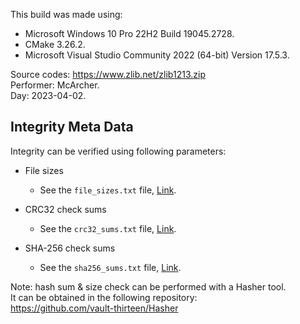This build was made using:

* Microsoft Windows 10 Pro 22H2 Build 19045.2728.
* CMake 3.26.2.
* Microsoft Visual Studio Community 2022 (64-bit) Version 17.5.3.

Source codes: https://www.zlib.net/zlib1213.zip  
Performer: McArcher.  
Day: 2023-04-02.  

## Integrity Meta Data

Integrity can be verified using following parameters:
* File sizes
  * See the `file_sizes.txt` file, [Link](./file_sizes.txt).


* CRC32 check sums
  * See the `crc32_sums.txt` file, [Link](./crc32_sums.txt).


* SHA-256 check sums
  * See the `sha256_sums.txt` file, [Link](./sha256_sums.txt).

Note: hash sum & size check can be performed with a Hasher tool.  
It can be obtained in the following repository:  
https://github.com/vault-thirteen/Hasher

